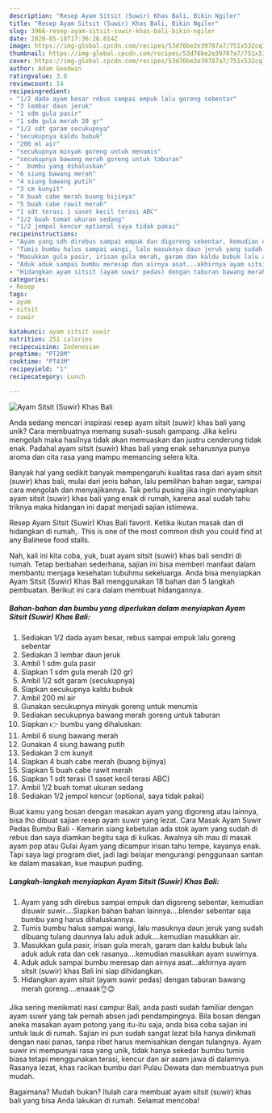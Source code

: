 ```yaml
---
description: "Resep Ayam Sitsit (Suwir) Khas Bali, Bikin Ngiler"
title: "Resep Ayam Sitsit (Suwir) Khas Bali, Bikin Ngiler"
slug: 3966-resep-ayam-sitsit-suwir-khas-bali-bikin-ngiler
date: 2020-05-18T17:36:26.014Z
image: https://img-global.cpcdn.com/recipes/53d76be2e39787a7/751x532cq70/ayam-sitsit-suwir-khas-bali-foto-resep-utama.jpg
thumbnail: https://img-global.cpcdn.com/recipes/53d76be2e39787a7/751x532cq70/ayam-sitsit-suwir-khas-bali-foto-resep-utama.jpg
cover: https://img-global.cpcdn.com/recipes/53d76be2e39787a7/751x532cq70/ayam-sitsit-suwir-khas-bali-foto-resep-utama.jpg
author: Adam Goodwin
ratingvalue: 3.8
reviewcount: 14
recipeingredient:
- "1/2 dada ayam besar rebus sampai empuk lalu goreng sebentar"
- "3 lembar daun jeruk"
- "1 sdm gula pasir"
- "1 sdm gula merah 20 gr"
- "1/2 sdt garam secukupnya"
- "secukupnya kaldu bubuk"
- "200 ml air"
- "secukupnya minyak goreng untuk menumis"
- "secukupnya bawang merah goreng untuk taburan"
- "  bumbu yang dihaluskan"
- "6 siung bawang merah"
- "4 siung bawang putih"
- "3 cm kunyit"
- "4 buah cabe merah buang bijinya"
- "5 buah cabe rawit merah"
- "1 sdt terasi 1 saset kecil terasi ABC"
- "1/2 buah tomat ukuran sedang"
- "1/2 jempol kencur optional saya tidak pakai"
recipeinstructions:
- "Ayam yang sdh direbus sampai empuk dan digoreng sebentar, kemudian disuwir suwir....Siapkan bahan bahan lainnya....blender sebentar saja bumbu yang harus dihaluskannya."
- "Tumis bumbu halus sampai wangi, lalu masuknya daun jeruk yang sudah dibuang tulang daunnya lalu aduk aduk....kemudian masukkan air."
- "Masukkan gula pasir, irisan gula merah, garam dan kaldu bubuk lalu aduk aduk rata dan cek rasanya....kemudian masukkan ayam suwirnya."
- "Aduk aduk sampai bumbu meresap dan airnya asat...akhirnya ayam sitsit (suwir) khas Bali ini siap dihidangkan."
- "Hidangkan ayam sitsit (ayam suwir pedas) dengan taburan bawang merah goreng....enaaak👌😊"
categories:
- Resep
tags:
- ayam
- sitsit
- suwir

katakunci: ayam sitsit suwir 
nutrition: 251 calories
recipecuisine: Indonesian
preptime: "PT28M"
cooktime: "PT43M"
recipeyield: "1"
recipecategory: Lunch

---
```



![Ayam Sitsit (Suwir) Khas Bali](https://img-global.cpcdn.com/recipes/53d76be2e39787a7/751x532cq70/ayam-sitsit-suwir-khas-bali-foto-resep-utama.jpg)

Anda sedang mencari inspirasi resep ayam sitsit (suwir) khas bali yang unik? Cara membuatnya memang susah-susah gampang. Jika keliru mengolah maka hasilnya tidak akan memuaskan dan justru cenderung tidak enak. Padahal ayam sitsit (suwir) khas bali yang enak seharusnya punya aroma dan cita rasa yang mampu memancing selera kita.

Banyak hal yang sedikit banyak mempengaruhi kualitas rasa dari ayam sitsit (suwir) khas bali, mulai dari jenis bahan, lalu pemilihan bahan segar, sampai cara mengolah dan menyajikannya. Tak perlu pusing jika ingin menyiapkan ayam sitsit (suwir) khas bali yang enak di rumah, karena asal sudah tahu triknya maka hidangan ini dapat menjadi sajian istimewa.

Resep Ayam Sitsit (Suwir) Khas Bali favorit. Ketika ikutan masak dan di hidangkan di rumah,. This is one of the most common dish you could find at any Balinese food stalls.


Nah, kali ini kita coba, yuk, buat ayam sitsit (suwir) khas bali sendiri di rumah. Tetap berbahan sederhana, sajian ini bisa memberi manfaat dalam membantu menjaga kesehatan tubuhmu sekeluarga. Anda bisa menyiapkan Ayam Sitsit (Suwir) Khas Bali menggunakan 18 bahan dan 5 langkah pembuatan. Berikut ini cara dalam membuat hidangannya.

<!--inarticleads1-->

##### Bahan-bahan dan bumbu yang diperlukan dalam menyiapkan Ayam Sitsit (Suwir) Khas Bali:

1. Sediakan 1/2 dada ayam besar, rebus sampai empuk lalu goreng sebentar
1. Sediakan 3 lembar daun jeruk
1. Ambil 1 sdm gula pasir
1. Siapkan 1 sdm gula merah (20 gr)
1. Ambil 1/2 sdt garam (secukupnya)
1. Siapkan secukupnya kaldu bubuk
1. Ambil 200 ml air
1. Gunakan secukupnya minyak goreng untuk menumis
1. Sediakan secukupnya bawang merah goreng untuk taburan
1. Siapkan  👉 bumbu yang dihaluskan:
1. Ambil 6 siung bawang merah
1. Gunakan 4 siung bawang putih
1. Sediakan 3 cm kunyit
1. Siapkan 4 buah cabe merah (buang bijinya)
1. Siapkan 5 buah cabe rawit merah
1. Siapkan 1 sdt terasi (1 saset kecil terasi ABC)
1. Ambil 1/2 buah tomat ukuran sedang
1. Sediakan 1/2 jempol kencur (optional, saya tidak pakai)


Buat kamu yang bosan dengan masakan ayam yang digoreng atau lainnya, bisa lho dibuat sajian resep ayam suwir yang lezat. Cara Masak Ayam Suwir Pedas Bumbu Bali - Kemarin siang kebetulan ada stok ayam yang sudah di rebus dan saya diamkan begitu saja di kulkas. Awalnya sih mau di masak ayam pop atau Gulai Ayam yang dicampur irisan tahu tempe, kayanya enak. Tapi saya lagi program diet, jadi lagi belajar mengurangi penggunaan santan ke dalam masakan, kue maupun puding. 

<!--inarticleads2-->

##### Langkah-langkah menyiapkan Ayam Sitsit (Suwir) Khas Bali:

1. Ayam yang sdh direbus sampai empuk dan digoreng sebentar, kemudian disuwir suwir....Siapkan bahan bahan lainnya....blender sebentar saja bumbu yang harus dihaluskannya.
1. Tumis bumbu halus sampai wangi, lalu masuknya daun jeruk yang sudah dibuang tulang daunnya lalu aduk aduk....kemudian masukkan air.
1. Masukkan gula pasir, irisan gula merah, garam dan kaldu bubuk lalu aduk aduk rata dan cek rasanya....kemudian masukkan ayam suwirnya.
1. Aduk aduk sampai bumbu meresap dan airnya asat...akhirnya ayam sitsit (suwir) khas Bali ini siap dihidangkan.
1. Hidangkan ayam sitsit (ayam suwir pedas) dengan taburan bawang merah goreng....enaaak👌😊


Jika sering menikmati nasi campur Bali, anda pasti sudah familiar dengan ayam suwir yang tak pernah absen jadi pendampingnya. Bila bosan dengan aneka masakan ayam potong yang itu-itu saja, anda bisa coba sajian ini untuk lauk di rumah. Sajian ini pun sudah sangat lezat bila hanya dinikmati dengan nasi panas, tanpa ribet harus memisahkan dengan tulangnya. Ayam suwir ini mempunyai rasa yang unik, tidak hanya sekedar bumbu tumis biasa tetapi menggunakan terasi, kencur dan air asam jawa di dalamnya. Rasanya lezat, khas racikan bumbu dari Pulau Dewata dan membuatnya pun mudah. 

Bagaimana? Mudah bukan? Itulah cara membuat ayam sitsit (suwir) khas bali yang bisa Anda lakukan di rumah. Selamat mencoba!
